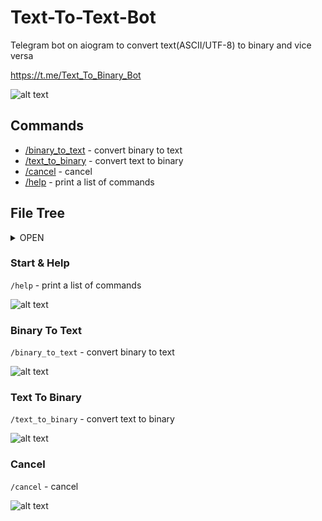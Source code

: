 # Text-To-Text-Bot
Telegram bot on aiogram to convert text(ASCII/UTF-8) to binary and vice versa

https://t.me/Text_To_Binary_Bot

![alt text](https://i.imgur.com/hDbDCI1.png)

## Commands
- [/binary_to_text](https://github.com/coder8jedi/ReminderBot#binary-to-text) - convert binary to text
- [/text_to_binary](https://github.com/coder8jedi/ReminderBot#text-to-binary) - convert text to binary
- [/cancel](https://github.com/coder8jedi/ReminderBot#cancel) - cancel
- [/help](https://github.com/coder8jedi/ReminderBot#start--help) - print a list of commands

## File Tree
<details>
<summary>OPEN</summary>

```
├── app/
│ ├── handlers/
│ │ ├── __init__.py
│ │ ├── binary_to_text.py
│ │ ├── common.py
│ │ └── text_to_binary.py
│ ├── __init__.py
│ └── config_reader.py
├── config/
│ └── bot.ini
└── bot.py
```
 
</details>

### Start & Help
```/help``` - print a list of commands

![alt text](https://i.imgur.com/jm4kE8g.gif)

### Binary To Text
```/binary_to_text``` - convert binary to text

![alt text](https://i.imgur.com/IgjwGKA.gif)

### Text To Binary
```/text_to_binary``` - convert text to binary

![alt text](https://i.imgur.com/yQRlwbs.gif)

### Cancel
```/cancel``` - cancel

![alt text](https://i.imgur.com/ov6FAOI.gif)
